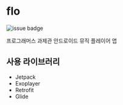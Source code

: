 # flo
![issue badge](https://img.shields.io/github/license/sys09270883/flo)

프로그래머스 과제관 안드로이드 뮤직 플레이어 앱

## 사용 라이브러리
- Jetpack
- Exoplayer
- Retrofit
- Glide
